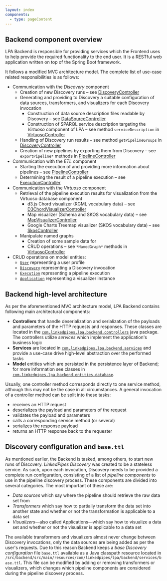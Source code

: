 ```yaml
---
layout: index
components:
  - type: pageContent
---
```


Backend component overview
--------------------------

LPA Backend is responsible for providing services which the Frontend uses to help provide the required functionality
to the end user. It is a RESTful web application written on top of the Spring Boot framework.
 
It follows a modified MVC architecture model. The complete list of use-case related responsibilities is as follows:

* Communication with the _Discovery_ component
  * Creation of new Discovery runs &ndash; see
    [DiscoveryController](/com/linkedpipes/lpa/backend/controllers/DiscoveryController)
  * Generating and providing to Discovery a suitable configuration of data sources, transformers, and visualizers for
    each Discovery invocation
    * Construction of data source description files readable by Discovery &ndash; see
      [DataSourceController](/com/linkedpipes/lpa/backend/controllers/DataSourceController)
    * Construction of SPARQL service description targeting the _Virtuoso_ component of LPA &ndash; see method
      `serviceDescription` in [VirtuosoController](/com/linkedpipes/lpa/backend/controllers/VirtuosoController)
  * Handling of Discovery run results &ndash; see method `getPipelineGroups` in
    [DiscoveryController](/com/linkedpipes/lpa/backend/controllers/DiscoveryController)
  * Creation of new pipelines by exporting them from Discovery &ndash; see `exportPipeline*` methods in
    [PipelineController](/com/linkedpipes/lpa/backend/controllers/PipelineController)
* Communication with the _ETL_ component
  * Starting the execution of and providing more information about pipelines &ndash; see
    [PipelineController](/com/linkedpipes/lpa/backend/controllers/PipelineController)
  * Determining the result of a pipeline execution &ndash; see
    [ExecutionController](/com/linkedpipes/lpa/backend/controllers/ExecutionController)
* Communication with the _Virtuoso_ component
  * Retrieval of the pipeline execution results for visualization from the Virtuoso database component
    * d3.js Chord visualizer (RGML vocabulary data) &ndash; see
      [D3ChordVisualizerController](/com/linkedpipes/lpa/backend/controllers/D3ChordVisualizerController)
    * Map visualizer (Schema and SKOS vocabulary data) &ndash; see
      [MapVisualizerController](/com/linkedpipes/lpa/backend/controllers/MapVisualizerController)
    * Google Charts Treemap visualizer (SKOS vocabulary data) &ndash; see
      [SkosController](/com/linkedpipes/lpa/backend/controllers/SkosController)
  * Manipulate named graphs
    * Creation of some sample data for 
    * CRUD operations &ndash; see `*NamedGraph*` methods in [VirtuosoController](/com/linkedpipes/lpa/backend/controllers/VirtuosoController)
* CRUD operations on model entities:
  * [`User`](/com/linkedpipes/lpa/backend/entities/database/UserDao) representing a user profile
  * [`Discovery`](/com/linkedpipes/lpa/backend/entities/database/DiscoveryDao) representing a Discovery invocation
  * [`Execution`](/com/linkedpipes/lpa/backend/entities/database/ExecutionDao) representing a pipeline execution
  * [`Application`](/com/linkedpipes/lpa/backend/entities/database/ApplicationDao) representing a visualizer instance

Backend high-level architecture
-------------------------------

As per the aforementioned MVC architecture model, LPA Backend contains following main architectural components:

* **Controllers** that handle deserialization and serialization of the payloads and parameters of the HTTP requests and
  responses. These classes are located in the
  [`com.linkedpipes.lpa.backend.controllers`](/com/linkedpipes/lpa/backend/controllers) java package. The controllers
  utilize _services_ which implement the application's business logic
* **Services** are located in [`com.linkedpipes.lpa.backend.services`](/com/linkedpipes/lpa/backend/services) and
  provide a use-case drive high-level abstraction over the performed tasks
* **Model** entities which are persisted in the persistence layer of Backend; for more information see classes in
  [`com.linkedpipes.lpa.backend.entities.database`](/com/linkedpipes/lpa/backend/entities/database).

Usually, one controller method corresponds directly to one service method, although this may not be the case in all
circumstances. A general invocation of a controller method can be split into these tasks:

* receives an HTTP request
* deserializes the payload and parameters of the request
* validates the payload and parameters
* calls a corresponding service method (or several)
* serializes the response payload
* returns an HTTP response back to the requester

Discovery configuration and <code>base.ttl</code>
-------------------------------------------------

As mentioned earlier, the Backend is tasked, among others, to start new runs of Discovery. _LinkedPipes Discovery_ was
created to be a stateless service. As such, upon each invocation, Discovery needs to be provided a complete run
configuration, consisting of a list of _pipeline components_ to use in the pipeline discovery process. These components
are divided into several categories. The most important of these are:

* _Data sources_ which say where the pipeline should retrieve the raw data set from
* _Transformers_ which say how to partially transform the data set into another state and whether or not the
  transformation is applicable to a data set
* _Visualizers_&mdash;also called Applications&mdash;which say how to visualize a data set and whether or not the
  visualizer is applicable to a data set

The available transformers and visualizers almost never change between Discovery invocations, only the data sources are
being added as per the user's requests. Due to this reason Backend keeps a _base Discovery configuration_ file
`base.ttl` available as a Java classpath resource located in
`/src/backend/src/main/resources/com/linkedpipes/lpa/backend/services/base.ttl`. This file can be modified by adding or
removing transformers or visualizers, which changes which pipeline components are considered during the pipeline
discovery process.
